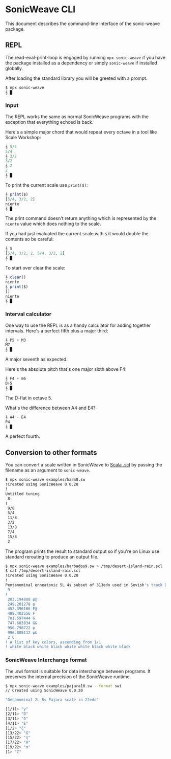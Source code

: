 # SonicWeave CLI
This document describes the command-line interface of the sonic-weave package.

## REPL
The read-eval-print-loop is engaged by running `npx sonic-weave` if you have the package installed as a dependency or simply `sonic-weave` if installed globally.

After loading the standard library you will be greeted with a prompt.
```bash
$ npx sonic-weave
𝄞 █
```

### Input
The REPL works the same as normal SonicWeave programs with the exception that everything echoed is back.

Here's a simple major chord that would repeat every octave in a tool like Scale Workshop:
```js
𝄞 5/4
5/4
𝄞 3/2
3/2
𝄞 2
2
𝄞 █
```

To print the current scale use `print($)`:
```js
𝄞 print($)
[5/4, 3/2, 2]
niente
𝄞 █
```

The print command doesn't return anything which is represented by the `niente` value which does nothing to the scale.

If you had just evaluated the current scale with `$` it would double the contents so be careful:
```js
𝄞 $
[5/4, 3/2, 2, 5/4, 3/2, 2]
𝄞 █
```

To start over clear the scale:
```js
𝄞 clear()
niente
𝄞 print($)
[]
niente
𝄞 █
```

### Interval calculator
One way to use the REPL is as a handy calculator for adding together intervals. Here's a perfect fifth plus a major third:
```js
𝄞 P5 + M3
M7
𝄞 █
```
A major seventh as expected.

Here's the absolute pitch that's one major sixth above F4:
```js
𝄞 F4 + m6
D♭5
𝄞 █
```
The D-flat in octave 5.

What's the difference between A4 and E4?
```js
𝄞 A4 - E4
P4
𝄞 █
```
A perfect fourth.

## Conversion to other formats
You can convert a scale written in SonicWeave to [Scala .scl](https://www.huygens-fokker.org/scala/scl_format.html) by passing the filename as an argument to `sonic-weave`.
```bash
$ npx sonic-weave examples/harm8.sw
!Created using SonicWeave 0.0.20
!
Untitled tuning
 8
!
 9/8
 5/4
 11/8
 3/2
 13/8
 7/4
 15/8
 2
```

The program prints the result to standard output so if you're on Linux use standard rerouting to produce an output file.
```bash
$ npx sonic-weave examples/barbados9.sw > /tmp/desert-island-rain.scl
$ cat /tmp/desert-island-rain.scl 
!Created using SonicWeave 0.0.20
!
Pentanominal enneatonic 5L 4s subset of 313edo used in Sevish's track Desert Island Rain
 9
!
 203.194888 φ@
 249.201278 φ
 452.396166 F@
 498.402556 F
 701.597444 G
 747.603834 G&
 950.798722 ψ
 996.805112 ψ&
 2 C
! A list of key colors, ascending from 1/1
! white black white black white white black white black
```

### SonicWeave Interchange format
The .swi format is suitable for data interchange between programs. It preserves the internal precision of the SonicWeave runtime.
```bash
$ npx sonic-weave examples/pajara10.sw --format swi
// Created using SonicWeave 0.0.20

"Decanominal 2L 8s Pajara scale in 22edo"

[1/11> "γ"
[2/11> "D"
[3/11> "δ"
[4/11> "E"
[1/2> "ζ"
[13/22> "G"
[15/22> "η"
[17/22> "A"
[19/22> "α"
[1> "C"
```
